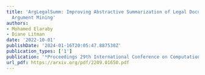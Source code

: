 ```yaml
---
title: 'ArgLegalSumm: Improving Abstractive Summarization of Legal Documents with
  Argument Mining'
authors:
- Mohamed Elaraby
- Diane Litman
date: '2022-10-01'
publishDate: '2024-01-16T20:05:47.887530Z'
publication_types: ['1']
publication: '*Proceedings 29th International Conference on Computational Linguistics*'
url_pdf: https://arxiv.org/pdf/2209.01650.pdf
---
```

